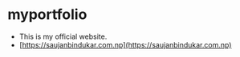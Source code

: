 # myportfolio
- This is my official website.
- [https://saujanbindukar.com.np](https://saujanbindukar.com.np)


